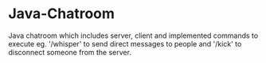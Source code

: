 # Java-Chatroom
Java chatroom which includes server, client and implemented commands to execute eg. '/whisper' to send direct messages to people and '/kick' to disconnect someone from the server.
